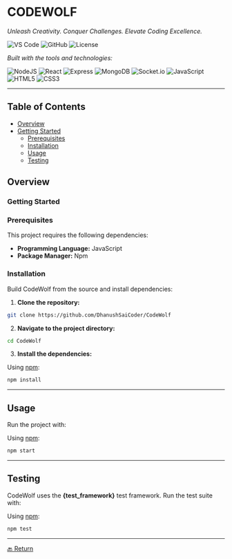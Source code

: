 # CODEWOLF

_Unleash Creativity. Conquer Challenges. Elevate Coding Excellence._

![VS Code](https://img.shields.io/badge/editor-vscode-blue?logo=visualstudiocode)
![GitHub](https://img.shields.io/badge/version-1.0.0-informational)
![License](https://img.shields.io/badge/license-MIT-green)

_Built with the tools and technologies:_

![NodeJS](https://img.shields.io/badge/-NodeJS-black?logo=node.js)
![React](https://img.shields.io/badge/-React-black?logo=react)
![Express](https://img.shields.io/badge/-Express-black?logo=express)
![MongoDB](https://img.shields.io/badge/-MongoDB-black?logo=mongodb)
![Socket.io](https://img.shields.io/badge/-Socket.io-black?logo=socket.io)
![JavaScript](https://img.shields.io/badge/-JavaScript-black?logo=javascript)
![HTML5](https://img.shields.io/badge/-HTML5-black?logo=html5)
![CSS3](https://img.shields.io/badge/-CSS3-black?logo=css3)

---

## Table of Contents

- [Overview](#overview)
- [Getting Started](#getting-started)
  - [Prerequisites](#prerequisites)
  - [Installation](#installation)
  - [Usage](#usage)
  - [Testing](#testing)


## Overview


### Getting Started

### Prerequisites

This project requires the following dependencies:

- **Programming Language:** JavaScript
- **Package Manager:** Npm

### Installation

Build CodeWolf from the source and install dependencies:

1. **Clone the repository:**

```bash
git clone https://github.com/DhanushSaiCoder/CodeWolf
```

2. **Navigate to the project directory:**

```bash
cd CodeWolf
```

3. **Install the dependencies:**

Using [npm](https://www.npmjs.com/):

```bash
npm install
```

---

## Usage

Run the project with:

Using [npm](https://www.npmjs.com/):

```bash
npm start
```

---

## Testing

CodeWolf uses the **{test_framework}** test framework. Run the test suite with:

Using [npm](https://www.npmjs.com/):

```bash
npm test
```

---

[🔙 Return](#codewolf)
